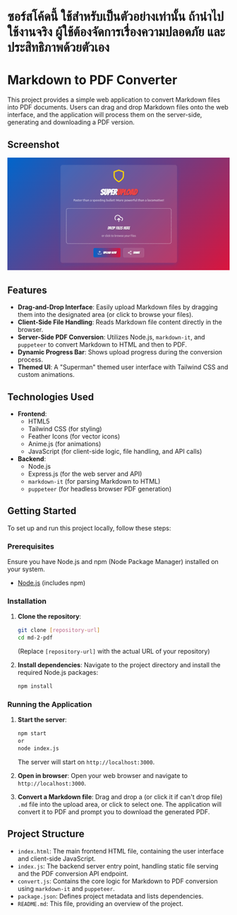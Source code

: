 # ซอร์สโค้ดนี้ ใช้สำหรับเป็นตัวอย่างเท่านั้น ถ้านำไปใช้งานจริง ผู้ใช้ต้องจัดการเรื่องความปลอดภัย และ ประสิทธิภาพด้วยตัวเอง

# Markdown to PDF Converter

This project provides a simple web application to convert Markdown files into PDF documents. Users can drag and drop Markdown files onto the web interface, and the application will process them on the server-side, generating and downloading a PDF version.

## Screenshot

![UI Screenshot](ui.png)

## Features

*   **Drag-and-Drop Interface**: Easily upload Markdown files by dragging them into the designated area (or click to browse your files).
*   **Client-Side File Handling**: Reads Markdown file content directly in the browser.
*   **Server-Side PDF Conversion**: Utilizes Node.js, `markdown-it`, and `puppeteer` to convert Markdown to HTML and then to PDF.
*   **Dynamic Progress Bar**: Shows upload progress during the conversion process.
*   **Themed UI**: A "Superman" themed user interface with Tailwind CSS and custom animations.

## Technologies Used

*   **Frontend**:
    *   HTML5
    *   Tailwind CSS (for styling)
    *   Feather Icons (for vector icons)
    *   Anime.js (for animations)
    *   JavaScript (for client-side logic, file handling, and API calls)
*   **Backend**:
    *   Node.js
    *   Express.js (for the web server and API)
    *   `markdown-it` (for parsing Markdown to HTML)
    *   `puppeteer` (for headless browser PDF generation)

## Getting Started

To set up and run this project locally, follow these steps:

### Prerequisites

Ensure you have Node.js and npm (Node Package Manager) installed on your system.

*   [Node.js](https://nodejs.org/en/download/) (includes npm)

### Installation

1.  **Clone the repository**:
    ```bash
    git clone [repository-url]
    cd md-2-pdf
    ```
    (Replace `[repository-url]` with the actual URL of your repository)

2.  **Install dependencies**:
    Navigate to the project directory and install the required Node.js packages:
    ```bash
    npm install
    ```

### Running the Application

1.  **Start the server**:
    ```bash
    npm start
    or
    node index.js
    ```
    The server will start on `http://localhost:3000`.

2.  **Open in browser**:
    Open your web browser and navigate to `http://localhost:3000`.

3.  **Convert a Markdown file**:
    Drag and drop a (or click it if can't drop file) `.md` file into the upload area, or click to select one. The application will convert it to PDF and prompt you to download the generated PDF.

## Project Structure

*   `index.html`: The main frontend HTML file, containing the user interface and client-side JavaScript.
*   `index.js`: The backend server entry point, handling static file serving and the PDF conversion API endpoint.
*   `convert.js`: Contains the core logic for Markdown to PDF conversion using `markdown-it` and `puppeteer`.
*   `package.json`: Defines project metadata and lists dependencies.
*   `README.md`: This file, providing an overview of the project.
